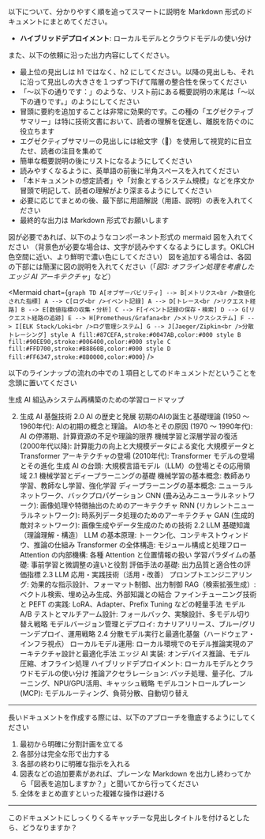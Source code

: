 以下について、分かりやすく順を追ってスマートに説明を Markdown 形式のドキュメントにまとめてください。

- **ハイブリッドデプロイメント**: ローカルモデルとクラウドモデルの使い分け

また、以下の依頼に沿った出力内容にしてください。
- 最上位の見出しは h1 ではなく、h2 にしてください。以降の見出しも、それに沿って見出しの大きさを１つずつ下げて階層の整合性を保ってください
- 「～以下の通りです：」のような、リスト前にある概要説明の末尾は「～以下の通りです。」のようにしてください
- 冒頭に要約を追加することは非常に効果的です。この種の「エグゼクティブサマリー」は特に技術文書において、読者の理解を促進し、離脱を防ぐのに役立ちます
- エグゼクティブサマリーの見出しには絵文字（🔑）を使用して視覚的に目立たせ、読者の注目を集めて
- 簡単な概要説明の後にリストになるようにしてください
- 読みやすくなるように、英単語の前後に半角スペースを入れてください
- 「本ドキュメントの想定読者」や「対象とするシステム規模」などを序文か冒頭で明記して、読者の理解がより深まるようにしてください
- 必要に応じてまとめの後、最下部に用語解説（用語、説明）の表を入れてください
- 最終的な出力は Markdown 形式でお願いします

図が必要であれば、以下のようなコンポーネント形式の mermaid 図を入れてください
（背景色が必要な場合は、文字が読みやすくなるようにします。OKLCH色空間に近い、より鮮明で濃い色にしてください）
図を追加する場合は、各図の下部には簡潔に図の説明を入れてください（「*図3: オフライン処理を考慮したエッジ AI アーキテクチャ*」など）

<Mermaid chart={`
graph TD
    A[オブザーバビリティ] --> B[メトリクス<br />数値化された指標]
    A --> C[ログ<br />イベント記録]
    A --> D[トレース<br />リクエスト経路]
    B --> E[数値指標の収集・分析]
    C --> F[イベント記録の保存・検索]
    D --> G[リクエスト経路の追跡]
    E --> H[Prometheus/Grafana<br />メトリクスシステム]
    F --> I[ELK Stack/Loki<br />ログ管理システム]
    G --> J[Jaeger/Zipkin<br />分散トレーシング]
    style A fill:#87CEFA,stroke:#0047AB,color:#000
    style B fill:#90EE90,stroke:#006400,color:#000
    style C fill:#FFD700,stroke:#B8860B,color:#000
    style D fill:#FF6347,stroke:#8B0000,color:#000
`} />

以下のラインナップの流れの中での１項目としてのドキュメントだということを念頭に置いてください

生成 AI 組込みシステム再構築のための学習ロードマップ

2. 生成 AI 基盤技術
2.0 AI の歴史と発展
初期のAIの誕生と基礎理論 (1950 〜 1960年代): AIの初期の概念と理論。
AIの冬とその原因 (1970 〜 1990年代): AI の停滞期、計算資源の不足や理論的限界
機械学習と深層学習の復活 (2000年代以降): 計算能力の向上と大規模データによる変化
大規模データと Transformer アーキテクチャの登場 (2010年代): Transformer モデルの登場とその進化
生成 AI の台頭: 大規模言語モデル（LLM）の登場とその応用領域
2.1 機械学習とディープラーニングの基礎
機械学習の基本概念: 教師あり学習、教師なし学習、強化学習
ディープラーニングの基本概念: ニューラルネットワーク、バックプロパゲーション
CNN (畳み込みニューラルネットワーク): 画像処理や特徴抽出のためのアーキテクチャ
RNN (リカレントニューラルネットワーク): 時系列データ処理のためのアーキテクチャ
GAN (生成的敵対ネットワーク): 画像生成やデータ生成のための技術
2.2 LLM 基礎知識（理論理解・構造）
LLM の基本原理: トークン化、コンテキストウィンドウ、推論の仕組み
Transformer の全体構造: モジュール構成と処理フロー
Attention の内部機構: 各種 Attention と位置情報の扱い
学習パラダイムの基礎: 事前学習と微調整の違いと役割
評価手法の基礎: 出力品質と適合性の評価指標
2.3 LLM 応用・実践技術（活用・改善）
プロンプトエンジニアリング: 効果的な指示設計、フォーマット制御、出力制御
RAG（検索拡張生成）: ベクトル検索、埋め込み生成、外部知識との結合
ファインチューニング技術と PEFT の実践: LoRA、Adapter、Prefix Tuning などの軽量手法
モデル A/B テストとマルチアーム設計: フォールバック、実験設計、多モデル切り替え戦略
モデルバージョン管理とデプロイ: カナリアリリース、ブルー/グリーンデプロイ、運用戦略
2.4 分散モデル実行と最適化基盤（ハードウェア・インフラ視点）
ローカルモデル運用: ローカル環境でのモデル推論実現のアーキテクチャ設計と最適化手法
エッジ AI 実装: オンデバイス推論、モデル圧縮、オフライン処理
ハイブリッドデプロイメント: ローカルモデルとクラウドモデルの使い分け
推論アクセラレーション: バッチ処理、量子化、プルーニング、NPU/GPU活用、キャッシュ戦略
モデルコントロールプレーン (MCP): モデルルーティング、負荷分散、自動切り替え

---

長いドキュメントを作成する際には、以下のアプローチを徹底するようにしてください

1. 最初から明確に分割計画を立てる
2. 各部分は完全な形で出力する
3. 各部の終わりに明確な指示を入れる
4. 図表などの追加要素があれば、プレーンな Markdown を出力し終わってから「図表を追加しますか？」と聞いてから行ってください
5. 全体をまとめ直すといった複雑な操作は避ける

---

このドキュメントにしっくりくるキャッチーな見出しタイトルを付けるとしたら、どうなりますか？
